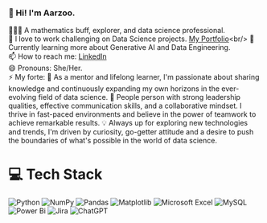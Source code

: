 ### 👋 Hi! I'm Aarzoo.

<!--
**aarzoochourasia/aarzoochourasia** is a ✨ _special_ ✨ repository because its `README.md` (this file) appears on your GitHub profile.
-->
👩🏻‍💻 A mathematics buff, explorer, and data science professional.<br/>
👯 I love to work challenging on Data Science projects. [My Portfolio](https://www.youtube.com/c/MagdelineHuang](https://linktr.ee/aarzoo_chourasia))<br/>
🌱 Currently learning more about Generative AI and Data Engineering.<br/>
📫 How to reach me: [LinkedIn](www.linkedin.com/in/aarzoo-chourasia-dataanalyst)<br/>
😄 Pronouns: She/Her.<br/>
⚡ My forte: 
            💼 As a mentor and lifelong learner, I'm passionate about sharing knowledge and continuously expanding my own horizons in the ever-evolving field of data science.
            🌟 People person with strong leadership qualities, effective communication skills, and a collaborative mindset. I thrive in fast-paced environments and 
                believe in the power of teamwork to achieve remarkable results.
            💡 Always up for exploring new technologies and trends, I'm driven by curiosity, go-getter attitude and a desire to push the boundaries of what's possible in the world of data science.
# 💻 Tech Stack
![Python](https://img.shields.io/badge/python-3670A0?style=for-the-badge&logo=python&logoColor=ffdd54)
![NumPy](https://img.shields.io/badge/numpy-%23013243.svg?style=for-the-badge&logo=numpy&logoColor=white)
![Pandas](https://img.shields.io/badge/pandas-%23150458.svg?style=for-the-badge&logo=pandas&logoColor=white)
![Matplotlib](https://img.shields.io/badge/Matplotlib-%23ffffff.svg?style=for-the-badge&logo=Matplotlib&logoColor=black)
![Microsoft Excel](https://img.shields.io/badge/Microsoft_Excel-217346?style=for-the-badge&logo=microsoft-excel&logoColor=white)
![MySQL](https://img.shields.io/badge/mysql-4479A1.svg?style=for-the-badge&logo=mysql&logoColor=white)
![Power Bi](https://img.shields.io/badge/power_bi-F2C811?style=for-the-badge&logo=powerbi&logoColor=black)
![Jira](https://img.shields.io/badge/jira-%230A0FFF.svg?style=for-the-badge&logo=jira&logoColor=white)
![ChatGPT](https://img.shields.io/badge/chatGPT-74aa9c?style=for-the-badge&logo=openai&logoColor=white)

